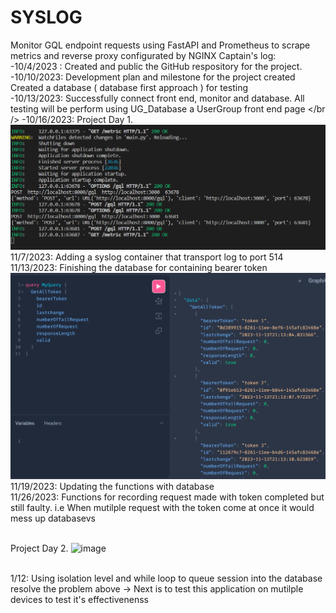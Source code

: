 # SYSLOG
Monitor GQL endpoint requests using FastAPI and Prometheus to scrape metrics and reverse proxy configurated by NGINX
Captain's log:
<br />
-10/4/2023 : Created and public the GitHub respository for the project.
<br />
-10/10/2023: Development plan and milestone for the project created
            Created a database ( database first approach ) for testing
<br />
-10/13/2023: Successfully connect front end, monitor and database. All testing will be perform using UG_Database a UserGroup front end page
</br />
-10/16/2023: Project Day 1. 
![Tunneling request through application](image-1.png)
<br/> 11/7/2023: Adding a syslog container that transport log to port 514
<br/>11/13/2023: Finishing the database for containing bearer token 
![Function GetAllToken return all tokens in database](image.png)
<br /> 11/19/2023: Updating the functions with database
<br />11/26/2023: Functions for recording request made with token completed but still faulty. i.e When mutilple request with the token come at once it would mess up databasevs

<br /> Project Day 2.
![image](https://github.com/doucharm/SYSLOG/assets/115186767/93446eee-d42b-4728-abaf-b6371fd58b7e)

<br /> 1/12: Using isolation level and while loop to queue session into the database resolve the problem above
-> Next is to test this application on mutilple devices to test it's effectivenenss